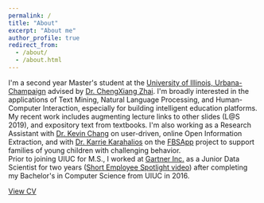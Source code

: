 ```yaml
---
permalink: /
title: "About"
excerpt: "About me"
author_profile: true
redirect_from: 
  - /about/
  - /about.html
---
```


I'm a second year Master's student at the [University of Illinois, Urbana-Champaign](https://cs.illinois.edu/) advised by [Dr. ChengXiang Zhai](http://czhai.cs.illinois.edu/). I'm broadly interested in the applications of Text Mining, Natural Language Processing, and Human-Computer Interaction, especially for building intelligent education platforms. My recent work includes augmenting lecture links to other slides (L@S 2019), and expository text from textbooks. I'm also working as a Research Assistant with [Dr. Kevin Chang](http://www.forwarddatalab.org/kevinccchang) on user-driven, online Open Information Extraction, and with [Dr. Karrie Karahalios](http://social.cs.uiuc.edu/people/kkarahal.html) on the [FBSApp](http://fbs.vkcsites.org/) project to support families of young children with challenging behavior. <br>
Prior to joining UIUC for M.S., I worked at [Gartner Inc.](https://www.gartner.com/en) as a Junior Data Scientist for two years ([Short Employee Spotlight video](https://www.youtube.com/watch?v=wx9wXUjYo5k)) after completing my Bachelor's in Computer Science from UIUC in 2016. 


[View CV](http://bhaavya.github.io/files/resume_bhavya.pdf)


